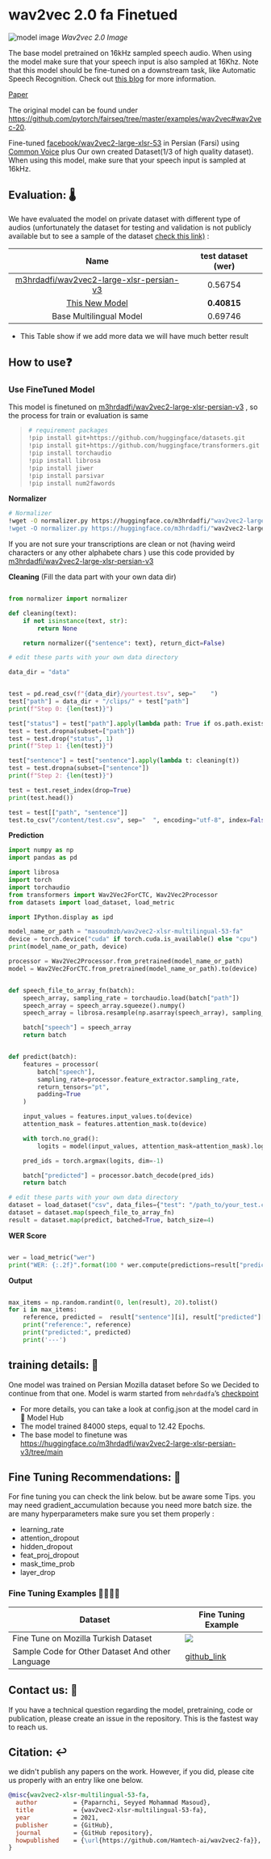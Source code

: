 # wav2vec 2.0 fa Finetued 
![model image](https://github.com/Hamtech-ai/wav2vec2-fa/blob/main/assets/xlsr_wav2vec2.png)
*Wav2vec 2.0 Image*



The base model pretrained on 16kHz sampled speech audio. When using the model make sure that your speech input is also sampled at 16Khz. Note that this model should be fine-tuned on a downstream task, like Automatic Speech Recognition. Check out [this blog](https://huggingface.co/blog/fine-tune-wav2vec2-english) for more information.

[Paper](https://arxiv.org/abs/2006.13979)

The original model can be found under https://github.com/pytorch/fairseq/tree/master/examples/wav2vec#wav2vec-20.



Fine-tuned [facebook/wav2vec2-large-xlsr-53](https://huggingface.co/facebook/wav2vec2-large-xlsr-53) in Persian (Farsi) using [Common Voice](https://huggingface.co/datasets/common_voice) plus Our own created Dataset(1/3 of high quality dataset). When using this model, make sure that your speech input is sampled at 16kHz.





## Evaluation: 🌡️
We have evaluated the model on private dataset with different type of audios (unfortunately the dataset for testing and validation is not publicly available but to see a sample of the dataset [check this link)](https://github.com/shenasa-ai/speech2text#part-of-our-dataset-v01--) :

|                             Name                             | test dataset  (wer) |
| :----------------------------------------------------------: | :-----------------: |
| [m3hrdadfi/wav2vec2-large-xlsr-persian-v3](https://huggingface.co/m3hrdadfi/wav2vec2-large-xlsr-persian-v3) |       0.56754       |
| [This New Model](https://huggingface.co/masoudmzb/wav2vec2-xlsr-multilingual-53-fa) |     **0.40815**     |
|                   Base Multilingual Model                    |       0.69746       |

- This Table show if we add more data we will have much better result


## How to use❓

### Use FineTuned Model

This model is finetuned on [m3hrdadfi/wav2vec2-large-xlsr-persian-v3](https://huggingface.co/m3hrdadfi/wav2vec2-large-xlsr-persian-v3) , so the process for train or evaluation is same

> ```bash
> # requirement packages
> !pip install git+https://github.com/huggingface/datasets.git
> !pip install git+https://github.com/huggingface/transformers.git
> !pip install torchaudio
> !pip install librosa
> !pip install jiwer
> !pip install parsivar
> !pip install num2fawords
> ```



**Normalizer**

```bash
# Normalizer
!wget -O normalizer.py https://huggingface.co/m3hrdadfi/"wav2vec2-large-xlsr-persian-v3/raw/main/dictionary.py
!wget -O normalizer.py https://huggingface.co/m3hrdadfi/"wav2vec2-large-xlsr-persian-v3/raw/main/normalizer.py

```



If you are not sure your transcriptions are clean or not (having weird characters or any other alphabete chars ) use this code provided by  [m3hrdadfi/wav2vec2-large-xlsr-persian-v3](https://huggingface.co/m3hrdadfi/wav2vec2-large-xlsr-persian-v3)  



**Cleaning** (Fill the data part with your own data dir)

```python

from normalizer import normalizer

def cleaning(text):
    if not isinstance(text, str):
        return None

    return normalizer({"sentence": text}, return_dict=False)

# edit these parts with your own data directory

data_dir = "data"


test = pd.read_csv(f"{data_dir}/yourtest.tsv", sep="	")
test["path"] = data_dir + "/clips/" + test["path"]
print(f"Step 0: {len(test)}")

test["status"] = test["path"].apply(lambda path: True if os.path.exists(path) else None)
test = test.dropna(subset=["path"])
test = test.drop("status", 1)
print(f"Step 1: {len(test)}")

test["sentence"] = test["sentence"].apply(lambda t: cleaning(t))
test = test.dropna(subset=["sentence"])
print(f"Step 2: {len(test)}")

test = test.reset_index(drop=True)
print(test.head())

test = test[["path", "sentence"]]
test.to_csv("/content/test.csv", sep="	", encoding="utf-8", index=False)
```



**Prediction**

```python
import numpy as np
import pandas as pd

import librosa
import torch
import torchaudio
from transformers import Wav2Vec2ForCTC, Wav2Vec2Processor
from datasets import load_dataset, load_metric

import IPython.display as ipd

model_name_or_path = "masoudmzb/wav2vec2-xlsr-multilingual-53-fa"
device = torch.device("cuda" if torch.cuda.is_available() else "cpu")
print(model_name_or_path, device)

processor = Wav2Vec2Processor.from_pretrained(model_name_or_path)
model = Wav2Vec2ForCTC.from_pretrained(model_name_or_path).to(device)


def speech_file_to_array_fn(batch):
    speech_array, sampling_rate = torchaudio.load(batch["path"])
    speech_array = speech_array.squeeze().numpy()
    speech_array = librosa.resample(np.asarray(speech_array), sampling_rate, processor.feature_extractor.sampling_rate)

    batch["speech"] = speech_array
    return batch


def predict(batch):
    features = processor(
        batch["speech"], 
        sampling_rate=processor.feature_extractor.sampling_rate, 
        return_tensors="pt", 
        padding=True
    )

    input_values = features.input_values.to(device)
    attention_mask = features.attention_mask.to(device)

    with torch.no_grad():
        logits = model(input_values, attention_mask=attention_mask).logits 

    pred_ids = torch.argmax(logits, dim=-1)

    batch["predicted"] = processor.batch_decode(pred_ids)
    return batch

# edit these parts with your own data directory
dataset = load_dataset("csv", data_files={"test": "/path_to/your_test.csv"}, delimiter="	")["test"]
dataset = dataset.map(speech_file_to_array_fn)
result = dataset.map(predict, batched=True, batch_size=4)
```



**WER Score**

```python

wer = load_metric("wer")
print("WER: {:.2f}".format(100 * wer.compute(predictions=result["predicted"], references=result["sentence"])))
```



**Output**

```python

max_items = np.random.randint(0, len(result), 20).tolist()
for i in max_items:
    reference, predicted =  result["sentence"][i], result["predicted"][i]
    print("reference:", reference)
    print("predicted:", predicted)
    print('---')
```





## training details: 🔭

One model was trained on Persian Mozilla dataset before So we Decided to continue from that one. Model is warm started from `mehrdadfa`’s [checkpoint](https://huggingface.co/m3hrdadfi/wav2vec2-large-xlsr-persian-v3)  
- For more details, you can take a look at config.json at the model card in 🤗 Model Hub
- The model trained 84000 steps, equal to  12.42 Epochs.
- The base model to finetune was https://huggingface.co/m3hrdadfi/wav2vec2-large-xlsr-persian-v3/tree/main

## Fine Tuning Recommendations: 🐤
For fine tuning you can check the link below. but be aware some Tips. you may need gradient_accumulation because you need more batch size.  the are many hyperparameters make sure you set them properly : 

- learning_rate
- attention_dropout
-  hidden_dropout
-  feat_proj_dropout
-  mask_time_prob
-  layer_drop



### Fine Tuning Examples 👷‍♂️👷‍♀️

| Dataset                                          | Fine Tuning Example                                          |
| ------------------------------------------------ | ------------------------------------------------------------ |
| Fine Tune on Mozilla Turkish Dataset             | <a href="https://colab.research.google.com/github/patrickvonplaten/notebooks/blob/master/Fine_Tune_XLSR_Wav2Vec2_on_Turkish_ASR_with_%F0%9F%A4%97_Transformers.ipynb"><img src="https://img.shields.io/static/v1?label=Colab&message=Fine-tuning Example&logo=Google%20Colab&color=f9ab00"></a> |
| Sample Code for Other Dataset And other Language | [github_link](https://github.com/m3hrdadfi/notebooks/)       |


## Contact us: 🤝
If you have a technical question regarding the model, pretraining, code or publication, please create an issue in the repository. This is the fastest way to reach us.

## Citation: ↩️
we didn't publish any papers on the work. However, if you did, please cite us properly with an entry like one below.
```bibtex
@misc{wav2vec2-xlsr-multilingual-53-fa,
  author          = {Paparnchi, Seyyed Mohammad Masoud},
  title           = {wav2vec2-xlsr-multilingual-53-fa},
  year            = 2021,
  publisher       = {GitHub},
  journal         = {GitHub repository},
  howpublished    = {\url{https://github.com/Hamtech-ai/wav2vec2-fa}},
}
```
